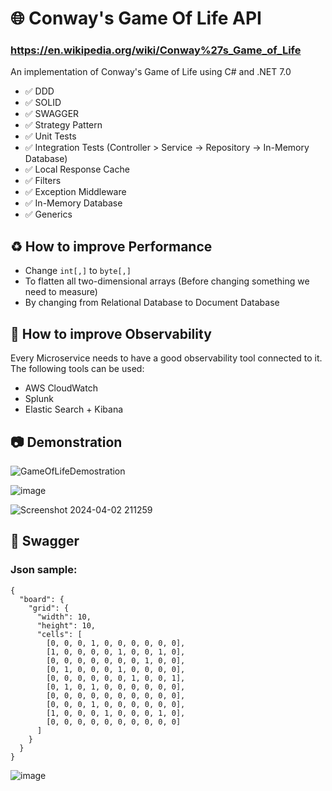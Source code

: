 # :globe_with_meridians: Conway's Game Of Life API
### https://en.wikipedia.org/wiki/Conway%27s_Game_of_Life
An implementation of Conway's Game of Life using C# and .NET 7.0

- :white_check_mark: DDD
- :white_check_mark: SOLID
- :white_check_mark: SWAGGER
- :white_check_mark: Strategy Pattern
- :white_check_mark:  Unit Tests
- :white_check_mark: Integration Tests (Controller > Service -> Repository -> In-Memory Database)
- :white_check_mark: Local Response Cache
- :white_check_mark: Filters
- :white_check_mark: Exception Middleware
- :white_check_mark: In-Memory Database
- :white_check_mark: Generics

## :recycle: How to improve Performance

- Change ```int[,]``` to ```byte[,]```
- To flatten all two-dimensional arrays (Before changing something we need to measure)
- By changing from Relational Database to Document Database

## :mag_right: How to improve Observability

Every Microservice needs to have a good observability tool connected to it. The following tools can be used:

- AWS CloudWatch
- Splunk
- Elastic Search + Kibana

## :camera: Demonstration
![GameOfLifeDemostration](https://github.com/Geraldoab/ConwayGameOfLifeAPI/assets/3846304/9fabb8d4-71c3-4e9d-8390-cae2f8f23e5c)

![image](https://github.com/Geraldoab/ConwayGameOfLifeAPI/assets/3846304/fd215ee1-4fa8-47dc-ac7a-0f345b6ff6ec)

![Screenshot 2024-04-02 211259](https://github.com/Geraldoab/ConwayGameOfLifeAPI/assets/3846304/fcd5a66c-57cc-4181-8928-5a0971742ad7)


## :page_facing_up: Swagger

### Json sample:
``` 
{
  "board": {
    "grid": {
      "width": 10,
      "height": 10,
      "cells": [
		[0, 0, 0, 1, 0, 0, 0, 0, 0, 0],
		[1, 0, 0, 0, 0, 1, 0, 0, 1, 0],
		[0, 0, 0, 0, 0, 0, 0, 1, 0, 0],
		[0, 1, 0, 0, 0, 1, 0, 0, 0, 0],
		[0, 0, 0, 0, 0, 0, 1, 0, 0, 1],
		[0, 1, 0, 1, 0, 0, 0, 0, 0, 0],
		[0, 0, 0, 0, 0, 0, 0, 0, 0, 0],
		[0, 0, 0, 1, 0, 0, 0, 0, 0, 0],
		[1, 0, 0, 0, 1, 0, 0, 0, 1, 0],
		[0, 0, 0, 0, 0, 0, 0, 0, 0, 0]
	  ]
    }
  }
}
```

![image](https://github.com/Geraldoab/ConwayGameOfLifeAPI/assets/3846304/9945cc72-52d2-41ce-b4ad-ea2fe46c8dd6)


